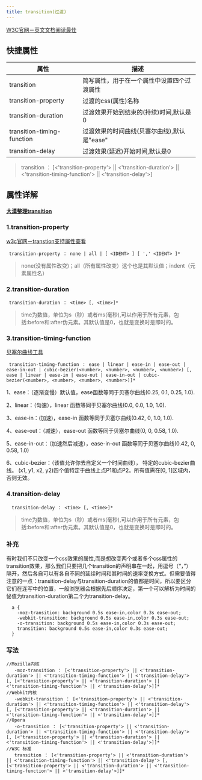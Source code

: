 ```yaml
---
title: transition(过渡)
---
```


[W3C官网－英文文档阅读最佳](https://www.w3.org)

## 快捷属性

|  属性  | 描述  |
| ----- | ------|
| transition | 简写属性，用于在一个属性中设置四个过渡属性|
| transition-property | 过渡的css(属性)名称 |
| transition-duration | 过渡效果开始到结束的(持续)时间,默认是0|
| transition-timing-function | 过渡效果的时间曲线(贝塞尔曲线),默认是"ease" |
| transition-delay | 过渡效果(延迟)开始时间,默认是0 |

> transition ： [<'transition-property'> || <'transition-duration'> || <'transition-timing-function'> || <'transition-delay'>]

## 属性详解
#### [大漠整理transition](http://www.w3cplus.com/content/css3-transition)
### 1.transition-property
[w3c官网－transtion支持属性查看](https://www.w3.org/TR/css3-transitions/#properties-from-css-)

```
 transition-property ： none | all | [ <IDENT> ] [ ',' <IDENT> ]*
```
> none(没有属性改变)；all（所有属性改变）这个也是其默认值；indent（元素属性名）

### 2.transition-duration

```
 transition-duration ： <time> [, <time>]* 
```
> time为数值，单位为s（秒）或者ms(毫秒),可以作用于所有元素，包括:before和:after伪元素。其默认值是0，也就是变换时是即时的。

### 3.transition-timing-function

[贝塞尔曲线工具](http://cubic-bezier.com)

```
 transition-timing-function ： ease | linear | ease-in | ease-out | ease-in-out | cubic-bezier(<number>, <number>, <number>, <number>) [, ease | linear | ease-in | ease-out | ease-in-out | cubic-bezier(<number>, <number>, <number>, <number>)]* 

```
1、ease：（逐渐变慢）默认值，ease函数等同于贝塞尔曲线(0.25, 0.1, 0.25, 1.0).

2、linear：（匀速），linear 函数等同于贝塞尔曲线(0.0, 0.0, 1.0, 1.0).

3、ease-in：(加速)，ease-in 函数等同于贝塞尔曲线(0.42, 0, 1.0, 1.0).

4、ease-out：（减速），ease-out 函数等同于贝塞尔曲线(0, 0, 0.58, 1.0).

5、ease-in-out：（加速然后减速），ease-in-out 函数等同于贝塞尔曲线(0.42, 0, 0.58, 1.0)

6、cubic-bezier：（该值允许你去自定义一个时间曲线）， 特定的cubic-bezier曲线。 (x1, y1, x2, y2)四个值特定于曲线上点P1和点P2。所有值需在[0, 1]区域内，否则无效。

### 4.transition-delay

```
  transition-delay ： <time> [, <time>]* 
```
> time为数值，单位为s（秒）或者ms(毫秒),可以作用于所有元素，包括:before和:after伪元素。其默认值是0，也就是变换时是即时的。


### 补充

有时我们不只改变一个css效果的属性,而是想改变两个或者多个css属性的transition效果，那么我们只要把几个transition的声明串在一起，用逗号（“，”）隔开，然后各自可以有各自不同的延续时间和其时间的速率变换方式。但需要值得注意的一点：transition-delay与transition-duration的值都是时间，所以要区分它们在连写中的位置，一般浏览器会根据先后顺序决定，第一个可以解析为时间的怭值为transition-duration第二个为transition-delay。

```
  a {
    -moz-transition: background 0.5s ease-in,color 0.3s ease-out;
    -webkit-transition: background 0.5s ease-in,color 0.3s ease-out;
    -o-transition: background 0.5s ease-in,color 0.3s ease-out;
    transition: background 0.5s ease-in,color 0.3s ease-out;
  }
```
### 写法
```
//Mozilla内核
   -moz-transition ： [<'transition-property'> || <'transition-duration'> || <'transition-timing-function'> || <'transition-delay'> [, [<'transition-property'> || <'transition-duration'> || <'transition-timing-function'> || <'transition-delay'>]]* 
//Webkit内核
   -webkit-transition ： [<'transition-property'> || <'transition-duration'> || <'transition-timing-function'> || <'transition-delay'> [, [<'transition-property'> || <'transition-duration'> || <'transition-timing-function'> || <'transition-delay'>]]* 
//Opera
   -o-transition ： [<'transition-property'> || <'transition-duration'> || <'transition-timing-function'> || <'transition-delay'> [, [<'transition-property'> || <'transition-duration'> || <'transition-timing-function'> || <'transition-delay'>]]* 
//W3C 标准
   transition ： [<'transition-property'> || <'transition-duration'> || <'transition-timing-function'> || <'transition-delay'> [, [<'transition-property'> || <'transition-duration'> || <'transition-timing-function'> || <'transition-delay'>]]* 
```
